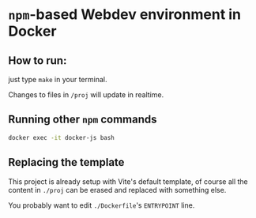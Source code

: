# `npm`-based Webdev environment in Docker

## How to run:

just type `make` in your terminal.

Changes to files in `/proj` will update in realtime.

## Running other `npm` commands

```bash
docker exec -it docker-js bash
```

## Replacing the template

This project is already setup with Vite's default template, of course all the content
in `./proj` can be erased and replaced with something else.

You probably want to edit `./Dockerfile`'s `ENTRYPOINT` line.
